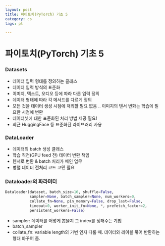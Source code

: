```yaml
---
layout: post
title: 파이토치(PyTorch) 기초 5
category: cs
tags: pl

---
```


# 파이토치(PyTorch) 기초 5

### Datasets
- 데이터 입력 형태를 정의하는 클래스
- 데이터 입력 방식의 표준화
- 이미지, 텍스트, 오디오 등에 따라 다른 입력 정의
- 데이터 형태에 따라 각 메서드를 다르게 정의
- 모든 것을 데이터 생성 시점에 처리할 필요 없음 .. 이미지의 텐서 변화는 학습에 필요한 시점에 변환
- 데이터셋에 대한 표준화된 처리 방법 제공 필요!
- 최근 HuggingFace 등 표준화된 라이브러리 사용

### DataLoader
- 데이터의 batch 생성 클래스
- 학습 직전(GPU feed 전) 데이터 변환 책임
- 텐서로 변환 & batch 처리가 메인 업무
- 병렬 데이터 전처리 코드 고민 필요

### Dataloader의 파라미터

```python
Dataloader(dataset, batch_size=16, shuffle=False,
           sampler=None, batch_sampler=None, num_workers=0,
           collate_fn=None, pin_memory=False, drop_last=False,
           timeout=0, worker_init_fn=None, *, prefetch_factor=2,
           persistent_workers=False)
```

- sampler: 데이터를 어떻게 뽑을지 그 index를 정해주는 기법
- batch_sampler
- collate_fn: variable length의 가변 인자 다룰 때. 데이터와 레이블 묶어 반환하는 형태 바꾸어 줌.
